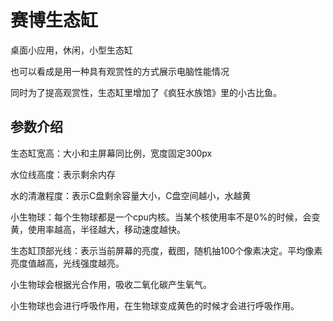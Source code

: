 # 赛博生态缸



桌面小应用，休闲，小型生态缸

也可以看成是用一种具有观赏性的方式展示电脑性能情况

同时为了提高观赏性，生态缸里增加了《疯狂水族馆》里的小古比鱼。

## 参数介绍

生态缸宽高：大小和主屏幕同比例，宽度固定300px

水位线高度：表示剩余内存

水的清澈程度：表示C盘剩余容量大小，C盘空间越小，水越黄

小生物球：每个生物球都是一个cpu内核。当某个核使用率不是0%的时候，会变黄，使用率越高，半径越大，移动速度越快。

生态缸顶部光线：表示当前屏幕的亮度，截图，随机抽100个像素决定。平均像素亮度值越高，光线强度越亮。





小生物球会根据光合作用，吸收二氧化碳产生氧气。

小生物球也会进行呼吸作用，在生物球变成黄色的时候才会进行呼吸作用。







